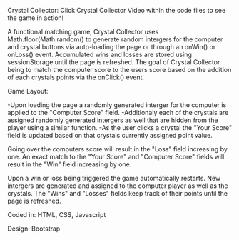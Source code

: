 Crystal Collector:  Click Crystal Collector Video within the code files to see the game in action!

A functional matching game, Crystal Collector uses Math.floor(Math.random() to generate random intergers for the computer and crystal buttons via auto-loading the page or through an onWin() or onLoss() event.  Accumulated wins and losses are stored using sessionStorage until the page is refreshed. The goal of Crystal Collector being to match the computer score to the users score based on the addition of each crystals points via the onClick() event.

Game Layout:

-Upon loading the page a randomly generated interger for the computer is applied to the "Computer Score" field.
-Additionaly each of the crystals are assigned randomly generated intergers as well that are hidden from the player using a similar function.
-As the user clicks a crystal the "Your Score" field is updated based on that crystals currently assigned point value.


Going over the computers score will result in the "Loss" field increasing by one.  An exact match to the "Your Score" and "Computer Score" fields will result in the "Win" field increasing by one.

Upon a win or loss being triggered the game automatically restarts. New intergers are generated and assigned to the computer player as well as the crystals.  The "Wins" and "Losses" fields keep track of their points until the page is refreshed.


Coded in:
HTML, CSS, Javascript

Design:
Bootstrap

